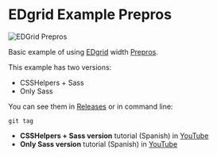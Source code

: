 # EDgrid Example Prepros

![EDGrid Prepros](https://escuela.digital/sites/default/files/images/edgrid-prepros.png)

Basic example of using [EDgrid](https://github.com/escueladigital/EDgrid) width [Prepros](https://prepros.io).

This example has two versions:

* CSSHelpers + Sass
* Only Sass

You can see them in [Releases](https://github.com/edgrid/edgrid2-example-prepros/releases) or in command line:

```
git tag 
```
* **CSSHelpers + Sass version** tutorial (Spanish) in [YouTube](https://www.youtube.com/watch?v=m_WYQBSH9XQ)
* **Only Sass version** tutorial (Spanish) in [YouTube](https://www.youtube.com/watch?v=m_WYQBSH9XQ)

